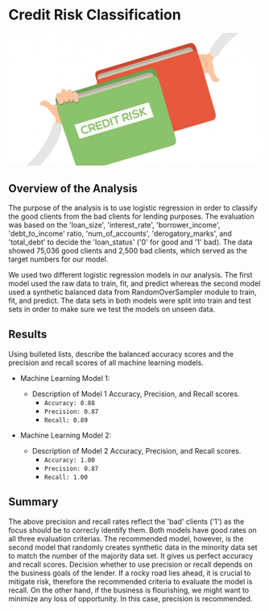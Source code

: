 # Credit Risk Classification
![creditrisk](https://github.com/ericyang91/Credit_Risk_Classification/blob/main/creditrisk.jpg)

## Overview of the Analysis

The purpose of the analysis is to use logistic regression in order to classify the good clients from the bad clients for lending purposes. The evaluation was based on the 'loan_size', 'interest_rate', 
'borrower_income', 'debt_to_income' ratio, 'num_of_accounts', 'derogatory_marks', and 'total_debt' to decide the 'loan_status' ('0' for good and '1' bad).
The data showed 75,036 good clients and 2,500 bad clients, which served as the target numbers for our model.

We used two different logistic regression models in our analysis. The first model used the raw data to train, fit, and predict whereas the second model used a synthetic balanced data from RandomOverSampler module to 
train, fit, and predict.
The data sets in both models were split into train and test sets in order to make sure we test the models on unseen data.

## Results

Using bulleted lists, describe the balanced accuracy scores and the precision and recall scores of all machine learning models.

* Machine Learning Model 1:
  * Description of Model 1 Accuracy, Precision, and Recall scores.
    - `Accuracy: 0.88`
    - `Precision: 0.87`
    - `Recall: 0.89`


* Machine Learning Model 2:
  * Description of Model 2 Accuracy, Precision, and Recall scores.
      - `Accuracy: 1.00`
      - `Precision: 0.87`
      - `Recall: 1.00`

## Summary

The above precision and recall rates reflect the 'bad' clients ('1') as the focus should be to correcly identify them. Both models have good rates on all three evaluation criterias. The recommended model, however, is the second model that randomly creates synthetic data in the minority data set to match the number of the majority data set. It gives us perfect accuracy and recall scores.
Decision whether to use precision or recall depends on the business goals of the lender. If a rocky road lies ahead, it is crucial to mitigate risk, therefore the recommended criteria to evaluate the model is recall. On the other hand, if the business is flourishing, we might want to minimize any loss of opportunity. In this case, precision is recommended.
